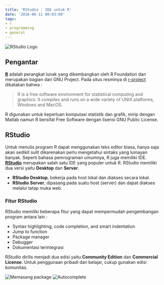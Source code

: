 ```yaml
---
title: 'RStudio : IDE untuk R'
date: '2016-06-11 00:03:09'
tags:
- r
- programming
- general
---
```


![RStudio Logo](https://rizkidoank.sgp1.digitaloceanspaces.com/rizkidoank/images/2016/06/rstudio_logo.jpg)
## Pengantar
[**R**](https://www.r-project.org/) adalah perangkat lunak yang dikembangkan oleh R Foundation dan merupakan bagian dari GNU Project. Pada situs resminya di [r-project](https://www.r-project.org/) dikatakan bahwa :
> R is a free software environment for statistical computing and graphics. It compiles and runs on a wide variety of UNIX platforms, Windows and MacOS.

R digunakan untuk keperluan komputasi statistik dan grafik, mirip dengan Matlab namun R bersifat Free Software dengan lisensi GNU Public License.

## RStudio
Untuk menulis program R dapat menggunakan teks editor biasa, hanya saja akan sedikit sulit dikarenakan perlu mengetahui sintaks yang lumayan banyak. Seperti bahasa pemrograman umumnya, R juga memiliki IDE. [**RStudio**](https://www.rstudio.com/products/rstudio/) merupakan salah satu IDE yang populer untuk R. RStudio memiliki dua versi yaitu **Desktop** dan **Server**.

* **RStudio Desktop**, bekerja pada host lokal dan diakses secara lokal.
* **RStudio Server**, dipasang pada suatu host (server) dan dapat diakses melalui tatap muka web.

### Fitur RStudio
RStudio memiliki beberapa fitur yang dapat mempermudah pengembangan program antara lain :

* Syntax highlighting, code completion, and smart indentation
* Jump to function
* Package manager
* Debugger
* Dokumentasi terintegrasi

RStudio dirilis menjadi dua edisi yaitu **Community Edition** dan **Commercial License**. Untuk penggunaan pribadi dan belajar, cukup gunakan edisi komunitas.

![Memasang package](https://rizkidoank.sgp1.digitaloceanspaces.com/rizkidoank/images/2016/06/rstudio_install_01.jpg)
![Autocomplete](https://rizkidoank.sgp1.digitaloceanspaces.com/rizkidoank/images/2016/06/rstudio_install_02.jpg)
